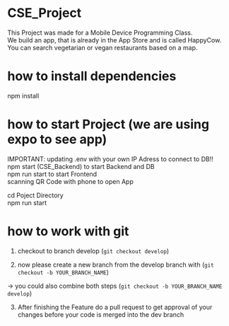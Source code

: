 # CSE_Project
This Project was made for a Mobile Device Programming Class.<br/>
We build an app, that is already in the App Store and is called HappyCow. You can search vegetarian or vegan restaurants based on a map. 



# how to install dependencies 
npm install <!-- for installing dependencies --><br/>


# how to start Project (we are using expo to see app)

IMPORTANT: updating .env with your own IP Adress to connect to DB!!<br/>
npm start (CSE_Backend) to start Backend and DB <br/>
npm run start to start Frontend <br/>
scanning QR Code with phone to open App <br/>

cd Poject Directory<br/>
npm run start<br/>


# how to work with git  
1. checkout to branch develop (`git checkout develop`)<br/>

2. now please create a new branch from the develop branch with (`git checkout -b YOUR_BRANCH_NAME`) <br/>

-> you could also combine both steps (`git checkout -b YOUR_BRANCH_NAME develop`) <br/>

3. After finishing the Feature do a pull request to get approval of your changes before your code is merged into the dev branch
